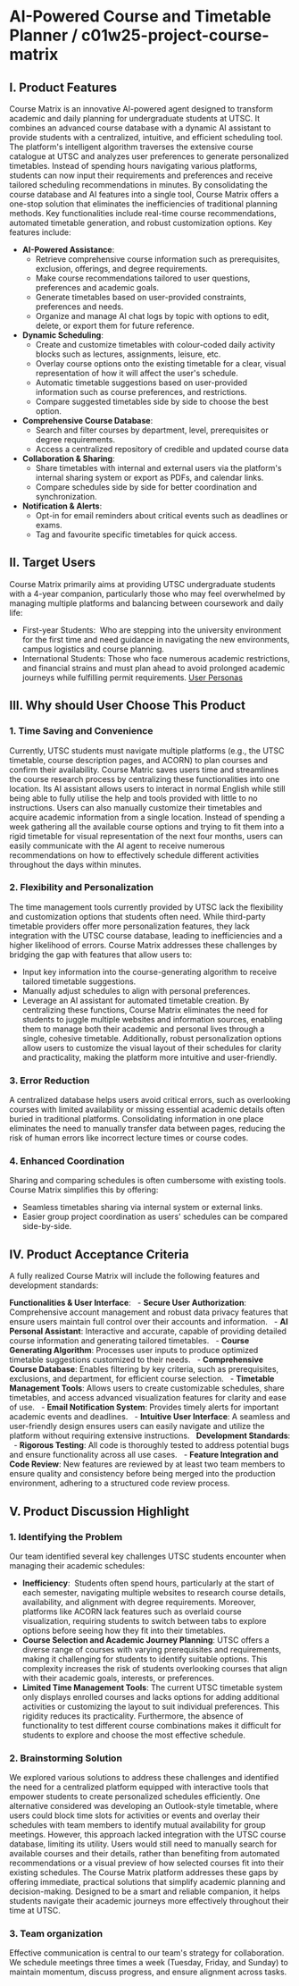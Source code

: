 # AI-Powered Course and Timetable Planner / c01w25-project-course-matrix

## I. Product Features
Course Matrix is an innovative AI-powered agent designed to transform academic and daily planning for undergraduate students at UTSC. It combines an advanced course database with a dynamic AI assistant to provide students with a centralized, intuitive, and efficient scheduling tool. The platform's intelligent algorithm traverses the extensive course catalogue at UTSC and analyzes user preferences to generate personalized timetables. Instead of spending hours navigating various platforms, students can now input their requirements and preferences and receive tailored scheduling recommendations in minutes.
By consolidating the course database and AI features into a single tool, Course Matrix offers a one-stop solution that eliminates the inefficiencies of traditional planning methods. Key functionalities include real-time course recommendations, automated timetable generation, and robust customization options.
Key features include:
- **AI-Powered Assistance**:
  - Retrieve comprehensive course information such as prerequisites, exclusion, offerings, and degree requirements.
  - Make course recommendations tailored to user questions, preferences and academic goals.
  - Generate timetables based on user-provided constraints, preferences and needs.
  - Organize and manage AI chat logs by topic with options to edit, delete, or export them for future reference.
- **Dynamic Scheduling**:
  - Create and customize timetables with colour-coded daily activity blocks such as lectures, assignments, leisure, etc.
  - Overlay course options onto the existing timetable for a clear, visual representation of how it will affect the user's schedule.
  - Automatic timetable suggestions based on user-provided information such as course preferences, and restrictions.
  - Compare suggested timetables side by side to choose the best option.
- **Comprehensive Course Database**:
  - Search and filter courses by department, level, prerequisites or degree requirements.
  - Access a centralized repository of credible and updated course data
- **Collaboration & Sharing**:
  - Share timetables with internal and external users via the platform's internal sharing system or export as PDFs, and calendar links.
  - Compare schedules side by side for better coordination and synchronization.
- **Notification & Alerts**:
  - Opt-in for email reminders about critical events such as deadlines or exams.
  - Tag and favourite specific timetables for quick access.

## II. Target Users
Course Matrix primarily aims at providing UTSC undergraduate students with a 4-year companion, particularly those who may feel overwhelmed by managing multiple platforms and balancing between coursework and daily life:
- First-year Students:  Who are stepping into the university environment for the first time and need guidance in navigating the new environments, campus logistics and course planning.
- International Students: Those who face numerous academic restrictions, and financial strains and must plan ahead to avoid prolonged academic journeys while fulfilling permit requirements.
[User Personas](Personas.pdf)

## III. Why should User Choose This Product
### 1. Time Saving and Convenience
Currently, UTSC students must navigate multiple platforms (e.g., the UTSC timetable, course description pages, and ACORN) to plan courses and confirm their availability. Course Matric saves users time and streamlines the course research process by centralizing these functionalities into one location. Its AI assistant allows users to interact in normal English while still being able to fully utilise the help and tools provided with little to no instructions. Users can also manually customize their timetables and acquire academic information from a single location. Instead of spending a week gathering all the available course options and trying to fit them into a rigid timetable for visual representation of the next four months, users can easily communicate with the AI agent to receive numerous recommendations on how to effectively schedule different activities throughout the days within minutes.
### 2. Flexibility and Personalization
The time management tools currently provided by UTSC lack the flexibility and customization options that students often need. While third-party timetable providers offer more personalization features, they lack integration with the UTSC course database, leading to inefficiencies and a higher likelihood of errors.
Course Matrix addresses these challenges by bridging the gap with features that allow users to:
- Input key information into the course-generating algorithm to receive tailored timetable suggestions.
- Manually adjust schedules to align with personal preferences.
- Leverage an AI assistant for automated timetable creation.
By centralizing these functions, Course Matrix eliminates the need for students to juggle multiple websites and information sources, enabling them to manage both their academic and personal lives through a single, cohesive timetable. Additionally, robust personalization options allow users to customize the visual layout of their schedules for clarity and practicality, making the platform more intuitive and user-friendly.
### 3. Error Reduction
A centralized database helps users avoid critical errors, such as overlooking courses with limited availability or missing essential academic details often buried in traditional platforms. Consolidating information in one place eliminates the need to manually transfer data between pages, reducing the risk of human errors like incorrect lecture times or course codes.
### 4. Enhanced Coordination
Sharing and comparing schedules is often cumbersome with existing tools. Course Matrix simplifies this by offering:
- Seamless timetables sharing via internal system or external links.
- Easier group project coordination as users' schedules can be compared side-by-side.

## IV. Product Acceptance Criteria
A fully realized Course Matrix will include the following features and development standards:

**Functionalities & User Interface**:
  - **Secure User Authorization**: Comprehensive account management and robust data privacy features that ensure users maintain full control over their accounts and information.
  - **AI Personal Assistant**: Interactive and accurate, capable of providing detailed course information and generating tailored timetables.
  - **Course Generating Algorithm**: Processes user inputs to produce optimized timetable suggestions customized to their needs.
  - **Comprehensive Course Database**: Enables filtering by key criteria, such as prerequisites, exclusions, and department, for efficient course selection.
  - **Timetable Management Tools**: Allows users to create customizable schedules, share timetables, and access advanced visualization features for clarity and ease of use.
  - **Email Notification System**: Provides timely alerts for important academic events and deadlines.
  - **Intuitive User Interface**: A seamless and user-friendly design ensures users can easily navigate and utilize the platform without requiring extensive instructions.
 
**Development Standards**:
  - **Rigorous Testing**: All code is thoroughly tested to address potential bugs and ensure functionality across all use cases.
  - **Feature Integration and Code Review**: New features are reviewed by at least two team members to ensure quality and consistency before being merged into the production environment, adhering to a structured code review process.
  
## V. Product Discussion Highlight
### 1. Identifying the Problem
Our team identified several key challenges UTSC students encounter when managing their academic schedules:
- **Inefficiency**:  Students often spend hours, particularly at the start of each semester, navigating multiple websites to research course details, availability, and alignment with degree requirements. Moreover, platforms like ACORN lack features such as overlaid course visualization, requiring students to switch between tabs to explore options before seeing how they fit into their timetables.
- **Course Selection and Academic Journey Planning**: UTSC offers a diverse range of courses with varying prerequisites and requirements, making it challenging for students to identify suitable options. This complexity increases the risk of students overlooking courses that align with their academic goals, interests, or preferences.
- **Limited Time Management Tools**: The current UTSC timetable system only displays enrolled courses and lacks options for adding additional activities or customizing the layout to suit individual preferences. This rigidity reduces its practicality. Furthermore, the absence of functionality to test different course combinations makes it difficult for students to explore and choose the most effective schedule.
### 2. Brainstorming Solution
We explored various solutions to address these challenges and identified the need for a centralized platform equipped with interactive tools that empower students to create personalized schedules efficiently.
One alternative considered was developing an Outlook-style timetable, where users could block time slots for activities or events and overlay their schedules with team members to identify mutual availability for group meetings. However, this approach lacked integration with the UTSC course database, limiting its utility. Users would still need to manually search for available courses and their details, rather than benefiting from automated recommendations or a visual preview of how selected courses fit into their existing schedules.
The Course Matrix platform addresses these gaps by offering immediate, practical solutions that simplify academic planning and decision-making. Designed to be a smart and reliable companion, it helps students navigate their academic journeys more effectively throughout their time at UTSC.
### 3. Team organization
Effective communication is central to our team's strategy for collaboration. We schedule meetings three times a week (Tuesday, Friday, and Sunday) to maintain momentum, discuss progress, and ensure alignment across tasks.